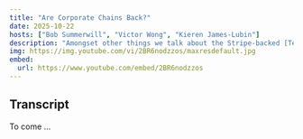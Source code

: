 ```yaml
---
title: "Are Corporate Chains Back?"
date: 2025-10-22
hosts: ["Bob Summerwill", "Victor Wong", "Kieren James-Lubin"]
description: "Amongset other things we talk about the Stripe-backed [Tempo](https://tempo.xyz/) project and the migration of talent from Ethereum to that project.  Are corporation chains back?"
img: https://img.youtube.com/vi/2BR6nodzzos/maxresdefault.jpg
embed:
  url: https://www.youtube.com/embed/2BR6nodzzos
---
```


## Transcript

To come ...